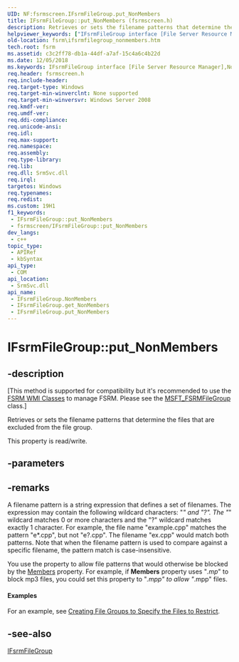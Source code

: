 ```yaml
---
UID: NF:fsrmscreen.IFsrmFileGroup.put_NonMembers
title: IFsrmFileGroup::put_NonMembers (fsrmscreen.h)
description: Retrieves or sets the filename patterns that determine the files that are excluded from the file group.
helpviewer_keywords: ["IFsrmFileGroup interface [File Server Resource Manager]","NonMembers property","IFsrmFileGroup.NonMembers","IFsrmFileGroup.put_NonMembers","IFsrmFileGroup::NonMembers","IFsrmFileGroup::get_NonMembers","IFsrmFileGroup::put_NonMembers","NonMembers property [File Server Resource Manager]","NonMembers property [File Server Resource Manager]","IFsrmFileGroup interface","fs.ifsrmfilegroup_nonmembers","fsrm.ifsrmfilegroup_nonmembers","fsrmscreen/IFsrmFileGroup::NonMembers","fsrmscreen/IFsrmFileGroup::get_NonMembers","fsrmscreen/IFsrmFileGroup::put_NonMembers","put_NonMembers"]
old-location: fsrm\ifsrmfilegroup_nonmembers.htm
tech.root: fsrm
ms.assetid: c3c2ff78-db1a-44df-a7af-15c4a6c4b22d
ms.date: 12/05/2018
ms.keywords: IFsrmFileGroup interface [File Server Resource Manager],NonMembers property, IFsrmFileGroup.NonMembers, IFsrmFileGroup.put_NonMembers, IFsrmFileGroup::NonMembers, IFsrmFileGroup::get_NonMembers, IFsrmFileGroup::put_NonMembers, NonMembers property [File Server Resource Manager], NonMembers property [File Server Resource Manager],IFsrmFileGroup interface, fs.ifsrmfilegroup_nonmembers, fsrm.ifsrmfilegroup_nonmembers, fsrmscreen/IFsrmFileGroup::NonMembers, fsrmscreen/IFsrmFileGroup::get_NonMembers, fsrmscreen/IFsrmFileGroup::put_NonMembers, put_NonMembers
req.header: fsrmscreen.h
req.include-header: 
req.target-type: Windows
req.target-min-winverclnt: None supported
req.target-min-winversvr: Windows Server 2008
req.kmdf-ver: 
req.umdf-ver: 
req.ddi-compliance: 
req.unicode-ansi: 
req.idl: 
req.max-support: 
req.namespace: 
req.assembly: 
req.type-library: 
req.lib: 
req.dll: SrmSvc.dll
req.irql: 
targetos: Windows
req.typenames: 
req.redist: 
ms.custom: 19H1
f1_keywords:
 - IFsrmFileGroup::put_NonMembers
 - fsrmscreen/IFsrmFileGroup::put_NonMembers
dev_langs:
 - c++
topic_type:
 - APIRef
 - kbSyntax
api_type:
 - COM
api_location:
 - SrmSvc.dll
api_name:
 - IFsrmFileGroup.NonMembers
 - IFsrmFileGroup.get_NonMembers
 - IFsrmFileGroup.put_NonMembers
---
```


# IFsrmFileGroup::put_NonMembers


## -description

<p class="CCE_Message">[This method is supported for compatibility but it's recommended to use the 
    <a href="https://docs.microsoft.com/previous-versions/windows/desktop/fsrm/fsrm-wmi-classes">FSRM WMI Classes</a> to manage FSRM. Please see the 
    <a href="https://docs.microsoft.com/previous-versions/windows/desktop/fsrm/msft-fsrmfilegroup">MSFT_FSRMFileGroup</a> class.]

Retrieves or sets the filename patterns that determine the files that are excluded from the file 
    group.

This property is read/write.

## -parameters

## -remarks

A filename pattern is a string expression that defines a set of filenames. The expression may contain the 
    following wildcard characters: "*" and "?". The "*" wildcard 
    matches 0 or more characters and the "?" wildcard  matches exactly 1 character. For example, the 
    file name "example.cpp" matches the pattern "e*.cpp", 
    but not "e?.cpp". The filename "ex.cpp" would match 
    both patterns. Note that when the filename pattern is used to compare against a specific filename, the pattern 
    match is case-insensitive.

You use the property to allow file patterns that would otherwise be blocked by the 
    <a href="https://docs.microsoft.com/previous-versions/windows/desktop/api/fsrmscreen/nf-fsrmscreen-ifsrmfilegroup-get_members">Members</a> property. For example, if 
    <b>Members</b> property uses 
    "*.mp*" to block mp3 files, you could set this property to 
    "*.mpp" to allow "*.mpp" files.


#### Examples

For an example, see 
     <a href="https://docs.microsoft.com/previous-versions/windows/desktop/fsrm/creating-file-groups-to-specify-the-files-to-restrict">Creating File Groups to Specify the Files to Restrict</a>.

<div class="code"></div>

## -see-also

<a href="https://docs.microsoft.com/previous-versions/windows/desktop/api/fsrmscreen/nn-fsrmscreen-ifsrmfilegroup">IFsrmFileGroup</a>


